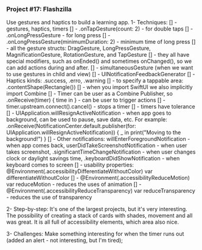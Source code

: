 ### Project #17: Flashzilla
Use gestures and haptics to build a learning app.
1- Techniques:
[] - gestures, haptics, timers
[] - .onTapGesture(count: 2) - for double taps
[] - .onLongPressGesture - for long press
[] - .onLongPressGesture(minimumDuration: 2) - minimum time of long press
[] - all the gesture structs: DragGesture, LongPressGesture, MagnificationGesture, RotationGesture, and TapGesture
[] - they all have special modifiers, such as onEnded() and sometimes onChanged(), so we can add actions during and after.
[] - simultaneousGesture (when we want to use gestures in child and view)
[] - UINotificationFeedbackGenerator
[] - Haptics kinds: .success, .erro, .warning
[] - to specify a tappable area: .contentShape(Rectangle())
[] - when you import SwiftUI we also implicitly import Combine
[] - Timer can be user as a Combine Publisher, so .onReceive(timer) { time in } - can be user to trigger actions
[] - timer.upstream.connect().cancel() - stops a timer
[] - timers have tolerance
[] - UIApplication.willResignActiveNotification - when app goes to background, can be used to pause, save data, etc. For example: .onReceive(NotificationCenter.default.publisher(for:
UIApplication.willResignActiveNotification)) { _ in
 print("Moving to the background!") }
[] - Other notifications: willEnterForegroundNotification - when app comes back, userDidTakeScreenshotNotification - when user takes screenshot, .significantTimeChangeNotification - when user changes clock or daylight savings time, .keyboardDidShowNotification - when keyboard comes to screen
[] - usability properties: @Environment(\.accessibilityDifferentiateWithoutColor) var
differentiateWithoutColor
[] - @Environment(\.accessibilityReduceMotion) var reduceMotion - reduces the uses of animation
[] - @Environment(\.accessibilityReduceTransparency) var
reduceTransparency - reduces the use of transparency

2- Step-by-step:
It's one of the largest projects, but it's very interesting. The possibility of creating a stack of cards with shades, movement and all was great. It is all full of accessibility elements, which area also nice.

3- Challenges:
Make something interesting for when the timer runs out (added an alert - not interesting, but I'm tired);
